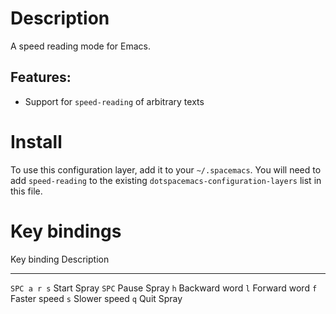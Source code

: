 Description
===========

A speed reading mode for Emacs.

Features:
---------

-   Support for `speed-reading` of arbitrary texts

Install
=======

To use this configuration layer, add it to your `~/.spacemacs`. You will
need to add `speed-reading` to the existing
`dotspacemacs-configuration-layers` list in this file.

Key bindings
============

  Key binding   Description
  ------------- ---------------
  `SPC a r s`   Start Spray
  `SPC`         Pause Spray
  `h`           Backward word
  `l`           Forward word
  `f`           Faster speed
  `s`           Slower speed
  `q`           Quit Spray
